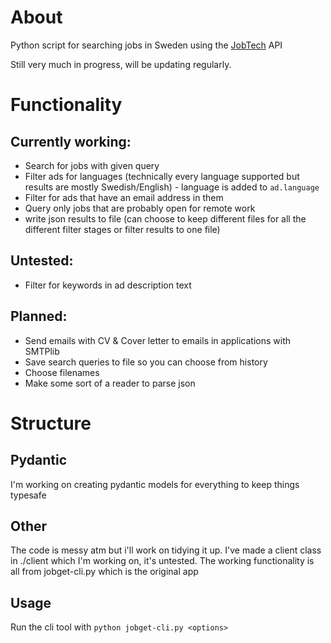 # About
Python script for searching jobs in Sweden using the [JobTech](https://jobsearch.api.jobtechdev.se/) API

Still very much in progress, will be updating regularly.

# Functionality

## Currently working:

- Search for jobs with given query
- Filter ads for languages (technically every language supported but results are mostly Swedish/English) - language is added to `ad.language`
- Filter for ads that have an email address in them
- Query only jobs that are probably open for remote work
- write json results to file (can choose to keep different files for all the different filter stages or filter results to one file)

## Untested:

- Filter for keywords in ad description text

## Planned:

- Send emails with CV & Cover letter to emails in applications with SMTPlib
- Save search queries to file so you can choose from history
- Choose filenames
- Make some sort of a reader to parse json

# Structure

## Pydantic

I'm working on creating pydantic models for everything to keep things typesafe

## Other

The code is messy atm but i'll work on tidying it up.
I've made a client class in ./client which I'm working on, it's untested.
The working functionality is all from jobget-cli.py which is the original app

## Usage

Run the cli tool with `python jobget-cli.py <options>`



